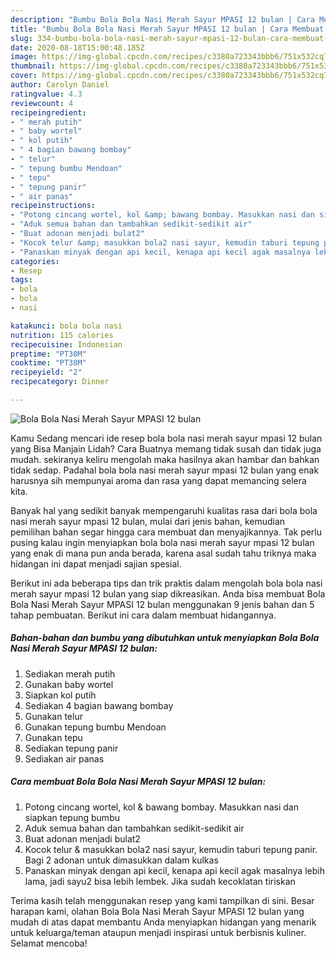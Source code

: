```yaml
---
description: "Bumbu Bola Bola Nasi Merah Sayur MPASI 12 bulan | Cara Membuat Bola Bola Nasi Merah Sayur MPASI 12 bulan Yang Mudah Dan Praktis"
title: "Bumbu Bola Bola Nasi Merah Sayur MPASI 12 bulan | Cara Membuat Bola Bola Nasi Merah Sayur MPASI 12 bulan Yang Mudah Dan Praktis"
slug: 334-bumbu-bola-bola-nasi-merah-sayur-mpasi-12-bulan-cara-membuat-bola-bola-nasi-merah-sayur-mpasi-12-bulan-yang-mudah-dan-praktis
date: 2020-08-18T15:00:48.185Z
image: https://img-global.cpcdn.com/recipes/c3380a723343bbb6/751x532cq70/bola-bola-nasi-merah-sayur-mpasi-12-bulan-foto-resep-utama.jpg
thumbnail: https://img-global.cpcdn.com/recipes/c3380a723343bbb6/751x532cq70/bola-bola-nasi-merah-sayur-mpasi-12-bulan-foto-resep-utama.jpg
cover: https://img-global.cpcdn.com/recipes/c3380a723343bbb6/751x532cq70/bola-bola-nasi-merah-sayur-mpasi-12-bulan-foto-resep-utama.jpg
author: Carolyn Daniel
ratingvalue: 4.3
reviewcount: 4
recipeingredient:
- " merah putih"
- " baby wortel"
- " kol putih"
- " 4 bagian bawang bombay"
- " telur"
- " tepung bumbu Mendoan"
- " tepu"
- " tepung panir"
- " air panas"
recipeinstructions:
- "Potong cincang wortel, kol &amp; bawang bombay. Masukkan nasi dan siapkan tepung bumbu"
- "Aduk semua bahan dan tambahkan sedikit-sedikit air"
- "Buat adonan menjadi bulat2"
- "Kocok telur &amp; masukkan bola2 nasi sayur, kemudin taburi tepung panir. Bagi 2 adonan untuk dimasukkan dalam kulkas"
- "Panaskan minyak dengan api kecil, kenapa api kecil agak masalnya lebih lama, jadi sayu2 bisa lebih lembek. Jika sudah kecoklatan tiriskan"
categories:
- Resep
tags:
- bola
- bola
- nasi

katakunci: bola bola nasi 
nutrition: 115 calories
recipecuisine: Indonesian
preptime: "PT30M"
cooktime: "PT38M"
recipeyield: "2"
recipecategory: Dinner

---
```



![Bola Bola Nasi Merah Sayur MPASI 12 bulan](https://img-global.cpcdn.com/recipes/c3380a723343bbb6/751x532cq70/bola-bola-nasi-merah-sayur-mpasi-12-bulan-foto-resep-utama.jpg)

Kamu Sedang mencari ide resep bola bola nasi merah sayur mpasi 12 bulan yang Bisa Manjain Lidah? Cara Buatnya memang tidak susah dan tidak juga mudah. sekiranya keliru mengolah maka hasilnya akan hambar dan bahkan tidak sedap. Padahal bola bola nasi merah sayur mpasi 12 bulan yang enak harusnya sih mempunyai aroma dan rasa yang dapat memancing selera kita.



Banyak hal yang sedikit banyak mempengaruhi kualitas rasa dari bola bola nasi merah sayur mpasi 12 bulan, mulai dari jenis bahan, kemudian pemilihan bahan segar hingga cara membuat dan menyajikannya. Tak perlu pusing kalau ingin menyiapkan bola bola nasi merah sayur mpasi 12 bulan yang enak di mana pun anda berada, karena asal sudah tahu triknya maka hidangan ini dapat menjadi sajian spesial.


Berikut ini ada beberapa tips dan trik praktis dalam mengolah bola bola nasi merah sayur mpasi 12 bulan yang siap dikreasikan. Anda bisa membuat Bola Bola Nasi Merah Sayur MPASI 12 bulan menggunakan 9 jenis bahan dan 5 tahap pembuatan. Berikut ini cara dalam membuat hidangannya.

<!--inarticleads1-->

##### Bahan-bahan dan bumbu yang dibutuhkan untuk menyiapkan Bola Bola Nasi Merah Sayur MPASI 12 bulan:

1. Sediakan  merah putih
1. Gunakan  baby wortel
1. Siapkan  kol putih
1. Sediakan  4 bagian bawang bombay
1. Gunakan  telur
1. Gunakan  tepung bumbu Mendoan
1. Gunakan  tepu
1. Sediakan  tepung panir
1. Sediakan  air panas




<!--inarticleads2-->

##### Cara membuat Bola Bola Nasi Merah Sayur MPASI 12 bulan:

1. Potong cincang wortel, kol &amp; bawang bombay. Masukkan nasi dan siapkan tepung bumbu
1. Aduk semua bahan dan tambahkan sedikit-sedikit air
1. Buat adonan menjadi bulat2
1. Kocok telur &amp; masukkan bola2 nasi sayur, kemudin taburi tepung panir. Bagi 2 adonan untuk dimasukkan dalam kulkas
1. Panaskan minyak dengan api kecil, kenapa api kecil agak masalnya lebih lama, jadi sayu2 bisa lebih lembek. Jika sudah kecoklatan tiriskan




Terima kasih telah menggunakan resep yang kami tampilkan di sini. Besar harapan kami, olahan Bola Bola Nasi Merah Sayur MPASI 12 bulan yang mudah di atas dapat membantu Anda menyiapkan hidangan yang menarik untuk keluarga/teman ataupun menjadi inspirasi untuk berbisnis kuliner. Selamat mencoba!
